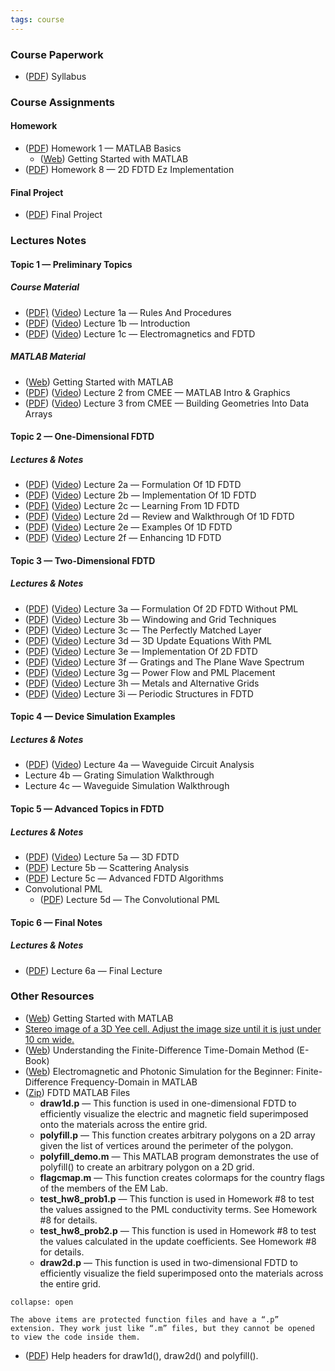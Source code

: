 ```yaml
---
tags: course
---
```


### Course Paperwork

- ([PDF](https://empossible.net/wp-content/uploads/2019/08/EE5303-FDTD-Syllabus.pdf)) Syllabus

### Course Assignments

#### Homework
- ([PDF](https://empossible.net/wp-content/uploads/2019/08/Homework-1-MATLAB-Basics.pdf)) Homework 1 — MATLAB Basics
    - ([Web](http://www.mathworks.com/help/matlab/getting-started-with-matlab.html)) Getting Started with MATLAB
- ([PDF](https://empossible.net/wp-content/uploads/2019/08/Homework-8-2D-FDTD-Ez-implementation.pdf)) Homework 8 — 2D FDTD Ez Implementation

#### Final Project
- ([PDF](https://empossible.net/wp-content/uploads/2019/08/FDTD-Final-Project.pdf)) Final Project

### Lectures Notes
#### Topic 1 — Preliminary Topics
##### Course Material

-   ([PDF)](https://empossible.net/wp-content/uploads/2020/01/Lecture-Rules-Procedures-1.pdf) ([Video](https://www.youtube.com/watch?v=KHTByojnsZE)) Lecture 1a — Rules And Procedures
-   ([PDF](https://empossible.net/wp-content/uploads/2020/01/Lecture-Introduction-1.pdf)) ([Video](https://www.youtube.com/watch?v=vVeyP85xKD4)) Lecture 1b — Introduction
-   ([PDF](https://empossible.net/wp-content/uploads/2020/01/Lecture-Electromagnetics-FDTD.pdf)) ([Video](https://www.youtube.com/watch?v=TbzFef5gUms)) Lecture 1c — Electromagnetics and FDTD

##### MATLAB Material

-   ([Web](http://www.mathworks.com/help/matlab/getting-started-with-matlab.html)) Getting Started with MATLAB
-   ([PDF](https://empossible.net/wp-content/uploads/2018/03/Lecture-MATLAB-Intro-Graphics.pdf)) ([Video](https://www.youtube.com/watch?v=8OQkkHWxHXk)) Lecture 2 from CMEE — MATLAB Intro & Graphics
-   ([PDF](https://empossible.net/wp-content/uploads/2018/03/Lecture-Building-Geometries-into-Data-Arrays.pdf)) ([Video](https://www.youtube.com/watch?v=ZUd8fuqbeCo)) Lecture 3 from CMEE — Building Geometries Into Data Arrays

#### Topic 2 — One-Dimensional FDTD
##### Lectures & Notes

-   ([PDF](https://empossible.net/wp-content/uploads/2020/01/Lecture-Formulation-of-1D-FDTD.pdf)) ([Video](https://www.youtube.com/watch?v=sxv_L4rscL0)) Lecture 2a — Formulation Of 1D FDTD
-   ([PDF](https://empossible.net/wp-content/uploads/2020/01/Lecture-Implementation-of-1D-FDTD.pdf)) ([Video](https://www.youtube.com/watch?v=hNN7EtZsJuU)) Lecture 2b — Implementation Of 1D FDTD
-   ([PDF)](https://empossible.net/wp-content/uploads/2020/01/Lecture-Learning-From-1D-FDTD.pdf) ([Video](https://www.youtube.com/watch?v=H5Qq3JGwk1I)) Lecture 2c — Learning From 1D FDTD
-   ([PDF](https://empossible.net/wp-content/uploads/2020/01/Lecture-Review-Walkthrough-of-1D-FDTD.pdf)) ([Video](https://www.youtube.com/watch?v=jlPXKXKSXfs)) Lecture 2d — Review and Walkthrough Of 1D FDTD
-   ([PDF](https://empossible.net/wp-content/uploads/2020/01/Lecture-Examples-of-1D-FDTD.pdf)) ([Video](https://www.youtube.com/watch?v=hbjIt_ZGQa4)) Lecture 2e — Examples Of 1D FDTD
-   ([PDF](https://empossible.net/wp-content/uploads/2020/01/Lecture-Enhancing-1D-FDTD.pdf)) ([Video](https://www.youtube.com/watch?v=ZrgGIkBvbvM)) Lecture 2f — Enhancing 1D FDTD

#### Topic 3 — Two-Dimensional FDTD
##### Lectures & Notes

-   ([PDF](https://empossible.net/wp-content/uploads/2020/01/Lecture-Formulation-of-2D-FDTD-wo-PML.pdf)) ([Video](https://www.youtube.com/watch?v=f0orcF2ubIs)) Lecture 3a — Formulation Of 2D FDTD Without PML
-   ([PDF](https://empossible.net/wp-content/uploads/2020/01/Lecture-Windowing-Grid-Techniques.pdf)) ([Video](https://www.youtube.com/watch?v=pCNMQ-c87LU)) Lecture 3b — Windowing and Grid Techniques
-   ([PDF](https://empossible.net/wp-content/uploads/2020/01/Lecture-The-Perfectly-Matched-Layer.pdf)) ([Video](https://www.youtube.com/watch?v=w_NnRZlNuAA)) Lecture 3c — The Perfectly Matched Layer
-   ([PDF](https://empossible.net/wp-content/uploads/2020/01/Lecture-Derivation-of-3D-Update-Equations-w-PML.pdf)) ([Video](https://www.youtube.com/watch?v=HWDl3MUpao0)) Lecture 3d — 3D Update Equations With PML
-   ([PDF](https://empossible.net/wp-content/uploads/2020/01/Lecture-Implementation-of-2D-FDTD.pdf)) ([Video](https://www.youtube.com/watch?v=pAjg_odI_YQ)) Lecture 3e — Implementation Of 2D FDTD
-   ([PDF](https://empossible.net/wp-content/uploads/2020/01/Lecture-Gratings-the-Plane-Wave-Spectrum.pdf)) ([Video](https://www.youtube.com/watch?v=Jl5C0w7Aewc)) Lecture 3f — Gratings and The Plane Wave Spectrum
-   ([PDF](https://empossible.net/wp-content/uploads/2020/01/Lecture-Power-Flow-and-PML-Placement.pdf)) ([Video](https://www.youtube.com/watch?v=IsFuJVjruqk)) Lecture 3g — Power Flow and PML Placement
-   ([PDF](https://empossible.net/wp-content/uploads/2020/01/Lecture-Metals-Alternative-Grids.pdf)) ([Video](https://www.youtube.com/watch?v=3chW2zBw_dQ)) Lecture 3h — Metals and Alternative Grids
-   ([PDF](https://empossible.net/wp-content/uploads/2020/01/Lecture-Periodic-Structures-in-FDTD.pdf)) ([Video](https://www.youtube.com/watch?v=We5S8kNAvCM)) Lecture 3i — Periodic Structures in FDTD

#### Topic 4 — Device Simulation Examples
##### Lectures & Notes
-   ([PDF](https://empossible.net/wp-content/uploads/2020/01/Lecture-Waveguide-Circuit-Analysis-with-FDTD.pdf)) ([Video](https://www.youtube.com/watch?v=iNGdiunEQFk)) Lecture 4a — Waveguide Circuit Analysis
-   Lecture 4b — Grating Simulation Walkthrough
-   Lecture 4c — Waveguide Simulation Walkthrough

#### Topic 5 — Advanced Topics in FDTD
##### Lectures & Notes
-   ([PDF](https://empossible.net/wp-content/uploads/2020/01/Lecture-3D-FDTD.pdf)) ([Video](https://www.youtube.com/watch?v=gthw00T9WA0)) Lecture 5a — 3D FDTD
-   ([PDF](https://empossible.net/wp-content/uploads/2020/01/Lecture-Scattering-Analysis.pdf)) Lecture 5b — Scattering Analysis
-   ([PDF](https://empossible.net/wp-content/uploads/2020/01/Lecture-Advanced-FDTD-Algorithms.pdf)) Lecture 5c — Advanced FDTD Algorithms
-   Convolutional PML
    -   ([PDF](https://empossible.net/wp-content/uploads/2020/09/Lecture-CPML.pdf)) Lecture 5d — The Convolutional PML

#### Topic 6 — Final Notes
##### Lectures & Notes
-   ([PDF](https://empossible.net/wp-content/uploads/2020/01/Lecture-Final-Lecture.pdf)) Lecture 6a — Final Lecture



### Other Resources

- ([Web](http://www.mathworks.com/help/matlab/getting-started-with-matlab.html)) Getting Started with MATLAB
- [Stereo image of a 3D Yee cell. Adjust the image size until it is just under 10 cm wide.](https://empossible.net/wp-content/uploads/2018/03/stereoyee3d.jpg)
- ([Web](https://eecs.wsu.edu/~schneidj/ufdtd/)) Understanding the Finite-Difference Time-Domain Method (E-Book)
- ([Web](https://empossible.net/fdfdbook/)) Electromagnetic and Photonic Simulation for the Beginner: Finite-Difference Frequency-Domain in MATLAB
- ([Zip](https://empossible.net/academics/emp5304/fdtd_matlab_files/)) FDTD MATLAB Files
    - **draw1d.p** — This function is used in one-dimensional FDTD to efficiently visualize 
      the electric and magnetic field superimposed onto the materials across the entire grid.
    - **polyfill.p** — This function creates arbitrary polygons on a 2D array given the list of vertices around the perimeter of the polygon.
    - **polyfill_demo.m** — This MATLAB program demonstrates the use of polyfill() to create an arbitrary polygon on a 2D grid.
    - **flagcmap.m** — This function creates colormaps for the country flags of the members of the EM Lab.
    - **test_hw8_prob1.p** — This function is used in Homework #8 to test the values assigned to the PML conductivity terms. See Homework #8 for details.
    - **test_hw8_prob2.p** — This function is used in Homework #8 to test the values calculated in the update coefficients. See Homework #8 for details.
    - **draw2d.p** — This function is used in two-dimensional FDTD to efficiently visualize the field superimposed onto the materials across the entire grid.

```ad-note
collapse: open

The above items are protected function files and have a “.p” extension. They work just like “.m” files, but they cannot be opened to view the code inside them.

```
- ([PDF](https://empossible.net/wp-content/uploads/2020/06/FDTD-Function-Headers.pdf)) Help headers for draw1d(), draw2d() and polyfill().

